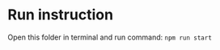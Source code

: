 <h1>Run instruction</h1>
<p>Open this folder in terminal and run command: <code>npm run start</code></p>
